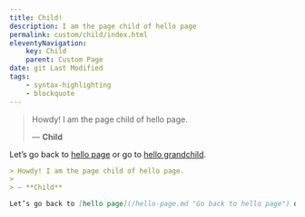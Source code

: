 ```yaml
---
title: Child!
description: I am the page child of hello page
permalink: custom/child/index.html
eleventyNavigation:
    key: Child
    parent: Custom Page
date: git Last Modified
tags:
    - syntax-highlighting
    - blockquote
---
```

> Howdy! I am the page child of hello page.
> 
> ― **Child**

Let’s go back to [hello page](/hello-page.md "Go back to hello page") or go to [hello grandchild](/hello-grandchild.md "Go to hello grandchild page").

```markdown
> Howdy! I am the page child of hello page.
> 
> ― **Child**

Let’s go back to [hello page](/hello-page.md "Go back to hello page") or go to [hello grandchild](/hello-grandchild.md "Go to hello grandchild page").
```